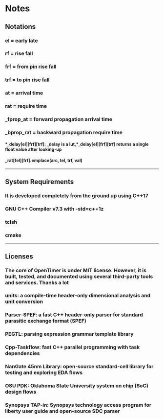 # Notes

## Notations

### el = early late

### rf = rise fall

### frf = from pin rise fall

### trf = to pin rise fall

### at = arrival time

### rat = require time

### _fprop_at = forward propagation arrival time

### _bprop_rat = backward propagation require time

#### \*\_delay\[el][frf][trf]: _delay is a lut,\*_delay\[el][frf][trf] returns a single float value after looking-up

#### _rat\[fel][frf].emplace(arc, tel, trf, val)

***

## System Requirements

### It is developed completely from the ground up using C++17

### GNU C++ Compiler v7.3 with -std=c++1z

### tclsh

### cmake

***

## Licenses

### The core of OpenTimer is under MIT license. However, it is built, tested, and documented using several third-party tools and services. Thanks a lot

### units: a compile-time header-only dimensional analysis and unit conversion

### Parser-SPEF: a fast C++ header-only parser for standard parasitic exchange format (SPEF)

### PEGTL: parsing expression grammar template library

### Cpp-Taskflow: fast C++ parallel programming with task dependencies

### NanGate 45nm Library: open-source standard-cell library for testing and exploring EDA flows

### OSU PDK: Oklahoma State University system on chip (SoC) design flows

### Synopsys TAP-in: Synopsys technology access program for liberty user guide and open-source SDC parser
